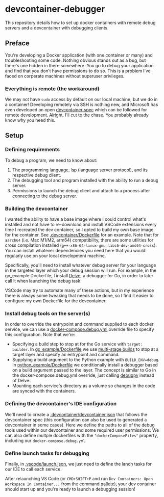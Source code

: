 # devcontainer-debugger

This repository details how to set up docker containers with remote debug servers and a devcontainer with debugging clients.

## Preface

You're developing a Docker application (with one container or many) and troubleshooting some code. Nothing obvious stands out as a bug, but there's one hidden in there somewhere. You go to debug your application and find that you don't have permissions to do so. This is a problem I've faced on corperate machines without superuser privileges.

### Everything is remote (the workaround)

We may not have `sudo` access by default on our local machine, but we do in a container! Developing remotely via SSH is nothing new, and Microsoft has even developed an open [devcontainer spec](https://containers.dev/) which can be followed for remote development. Alright, I'll cut to the chase. You probably already know why you need this.

## Setup

### Defining requirements

To debug a program, we need to know about:
1. The programming language, lsp (language server protocol), and its respective debug client.
2. The debugging tool and program installed with the ability to run a debug server.
3. Permissions to launch the debug client and attach to a process after connecting to the debug server.

### Building the devcontainer

I wanted the ability to have a base image where I could control what's installed and not have to re-download and install VSCode extensions every time I recreated the dev container, so I opted to build my own base image for the container. See [.devcontainer/Dockerfile](./.devcontainer/Dockerfile) for an example. Note that for `aarch64` (i.e. Mac M1/M2, arm64) compatibility, there are some utilities for cross compilation installed (`g++-x86-64-linux-gnu`, `libc6-dev-amd64-cross`). You can install whatever dependencies you need here that you would regularly use on your local development machine.

Specifically, you'll need to install whatever debug server for your language in the targeted layer which your debug session will run. For example, in the go_example Dockerfile, I install [Delve](https://github.com/go-delve/delve/tree/master/Documentation/installation), a debugger for Go, in order to later call it when launching the debug task.

VSCode may try to automate many of these actions, but in my experience there is always some tweaking that needs to be done, so I find it easier to configure my own Dockerfile for the devcontainer.

### Install debug tools on the server(s)

In order to override the entrypoint and command supplied to each docker service, we can use a [docker-compose.debug.yml](./docker-compose.debug.yml) override file to specify this configuration. Note that we're:
- Specifying a build step to stop at for the Go service with `target: builder`. In [go_example/Dockerfile](./go_example/Dockerfile) we use [multi-stage builds](https://docs.docker.com/build/building/multi-stage/#stop-at-a-specific-build-stage) to stop at a target layer and specify an entrypoint and command.
- Supplying a build argument to the Python example with `BUILD_ENV=debug`. In [python_example/Dockerfile](./python_example/Dockerfile) we conditionally install a debugger based on a build argument passed to the layer. The concept is similar to Go in the docker-compose.debug.yml override, just calling [debugpy](https://github.com/microsoft/debugpy/wiki/Command-Line-Reference) instead of Delve.
- Mounting each service's directory as a volume so changes in the code are synced with the containers.

### Defining the devcontainer's IDE configuration

We'll need to create a [.devcontainer/devcontainer.json](./.devcontainer/devcontainer.json) that follows the devcontainer spec (this configuration can also be used to generated a devcontainer in some cases). Here we define the paths to all of the debug tools used within our devcontainer and some required user permissions. We can also define multple dockerfiles with the `"dockerComposeFiles"` property, including our `docker-compose.debug.yml`.

### Define launch tasks for debugging

Finally, in [.vscode/launch.json](./.vscode/launch.json), we just need to define the lanch tasks for our IDE to call each service.

After relaunching VS Code (or `CMD+SHIFT+P` and run `Dev Containers: Open Workspace In Container...` from the command pallete), your dev container should start up and you're ready to launch a debugging session!
